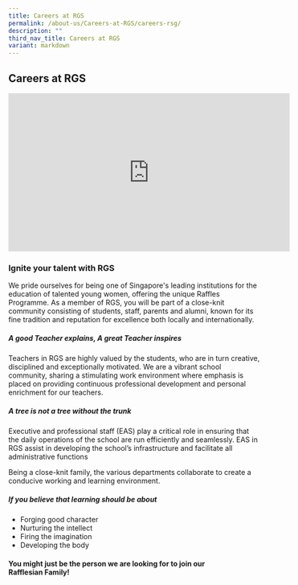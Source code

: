 ```yaml
---
title: Careers at RGS
permalink: /about-us/Careers-at-RGS/careers-rsg/
description: ""
third_nav_title: Careers at RGS
variant: markdown
---
```

## Careers at RGS

<iframe allowfullscreen="" allow="accelerometer; autoplay; clipboard-write; encrypted-media; gyroscope; picture-in-picture; web-share" frameborder="0" title="YouTube video player" src="https://www.youtube.com/embed/HAh18-4LoUA?si=IknmQ8P06JcSbmN-" height="315" width="560"></iframe>

### Ignite your talent with RGS

We pride ourselves for being one of Singapore's leading institutions for the education of talented young women, offering the unique Raffles Programme. As a member of RGS, you will be part of a close-knit community consisting of students, staff, parents and alumni, known for its fine tradition and reputation for excellence both locally and internationally.

##### A good Teacher explains, A great Teacher inspires

Teachers in RGS are highly valued by the students, who are in turn creative, disciplined and exceptionally motivated. We are a vibrant school community, sharing a stimulating work environment where emphasis is placed on providing continuous professional development and personal enrichment for our teachers.

##### A tree is not a tree without the trunk

Executive and professional staff (EAS) play a critical role in ensuring that the daily operations of the school are run efficiently and seamlessly. EAS in RGS assist in developing the school’s infrastructure and facilitate all administrative functions

Being a close-knit family, the various departments collaborate to create a conducive working and learning environment.

##### If you believe that learning should be about

* Forging good character
* Nurturing the intellect
* Firing the imagination
* Developing the body

#### You might just be the person we are looking for to join our Rafflesian&nbsp;Family!